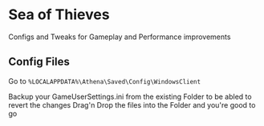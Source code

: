 # Sea of Thieves

Configs and Tweaks for Gameplay and Performance improvements

## Config Files

Go to `%LOCALAPPDATA%\Athena\Saved\Config\WindowsClient`

Backup your GameUserSettings.ini from the existing Folder to be abled to revert the changes
Drag'n Drop the files into the Folder and you're good to go

